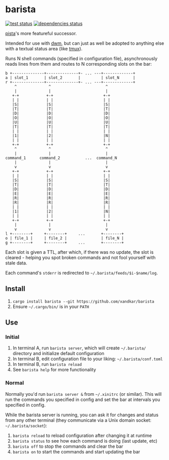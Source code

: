 barista
===============================================================================

[![test status](https://github.com/xandkar/barista/actions/workflows/test.yml/badge.svg)](https://github.com/xandkar/barista/actions)
[![dependencies status](https://deps.rs/repo/github/xandkar/barista/status.svg)](https://deps.rs/repo/github/xandkar/barista)

[pista](https://github.com/xandkar/pista)'s more featureful successor.

Intended for use with [dwm](https://dwm.suckless.org/), but can just as well be
adopted to anything else with a textual status area (like
[tmux](https://github.com/tmux/)).

Runs N shell commands (specified in configuration file), asynchronously reads
lines from them and routes to N corresponding slots on the bar:

    b +--------------+--------------+- ... ---+-------------+
    a | slot_1       | slot_2       |         | slot_N      |
    r +--------------+--------------+- ... ---+-------------+
        ^              ^                        ^
        |              |                        |
       +-+            +-+                      +-+
       | |            | |                      | |
       |S|            |S|                      |S|
       |T|            |T|                      |T|
       |D|            |D|                      |D|
       |O|            |O|                      |O|
       |U|            |U|                      |U|
       |T|            |T|                      |T|
       | |            | |                      | |
       |1|            |2|                      |N|
       | |            | |                      | |
       +-+            +-+                      +-+
        ^              ^                        ^
        |              |                        |
    command_1      command_2           ...  command_N
        |              |                        |
        v              v                        v
       +-+            +-+                      +-+
       | |            | |                      | |
       |S|            |S|                      |S|
       |T|            |T|                      |T|
       |D|            |D|                      |D|
       |E|            |E|                      |E|
       |R|            |R|                      |R|
       |R|            |R|                      |R|
       | |            | |                      | |
       |1|            |2|                      |N|
       | |            | |                      | |
       +-+            +-+                      +-+
        |              |                        |
        v              v                        v
    l +--------+     +--------+     ...       +--------+
    o | file_1 |     | file_2 |               | file_N |
    g +--------+     +--------+     ...       +--------+

Each slot is given a TTL, after which, if there was no update, the slot is
cleared - helping you spot broken commands and not fool yourself with stale
data.

Each command's `stderr` is redirected to `~/.barista/feeds/$i-$name/log`.

Install
-------------------------------------------------------------------------------

1. `cargo install barista --git https://github.com/xandkar/barista`
2. Ensure `~/.cargo/bin/` is in your `PATH`

Use
-------------------------------------------------------------------------------

### Initial

1. In terminal A, run `barista server`, which will create `~/.barista/`
   directory and initialize default configuration
2. In terminal B, edit configuration file to your liking: `~/.barista/conf.toml`
3. In terminal B, run `barista reload`
4. See `barista help` for more functionality

### Normal

Normally you'd run `barista server &` from `~/.xinitrc` (or similar). This will
run the commands you specified in config and set the bar at intervals you
specified in config.

While the barista server is running, you can ask it for changes and status from
any other terminal (they communicate via a Unix domain socket:
`~/.barista/socket`):

1. `barista reload` to reload configuration after changing it at runtime
2. `barista status` to see how each command is doing (last update, etc)
3. `barista off` to stop the commands and clear the bar
4. `barista on` to start the commands and start updating the bar
